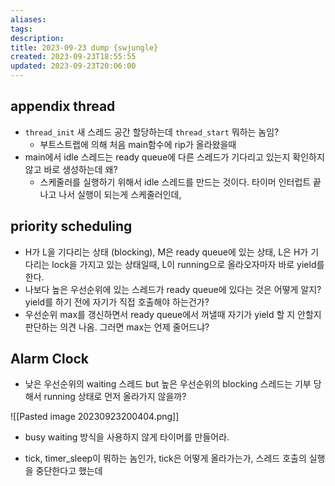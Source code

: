 ```yaml
---
aliases: 
tags: 
description:
title: 2023-09-23 dump {swjungle}
created: 2023-09-23T18:55:55
updated: 2023-09-23T20:06:00
---
```


## appendix thread

- `thread_init` 새 스레드 공간 할당하는데 `thread_start` 뭐하는 놈임?
	- 부트스트랩에 의해 처음 main함수에 rip가 올라왔을때
- main에서 idle 스레드는 ready queue에 다른 스레드가 기다리고 있는지 확인하지 않고 바로 생성하는데 왜?
	- 스케줄러를 실행하기 위해서 idle 스레드를 만드는 것이다. 타이머 인터럽트 끝나고 나서 실행이 되는게 스케줄러인데, 

## priority scheduling

- H가 L을 기다리는 상태 (blocking), M은 ready queue에 있는 상태, L은 H가 기다리는 lock을 가지고 있는 상태일때, L이 running으로 올라오자마자 바로 yield를 한다. 
- 나보다 높은 우선순위에 있는 스레드가 ready queue에 있다는 것은 어떻게 알지? yield를 하기 전에 자기가 직접 호출해야 하는건가?
- 우선순위 max를 갱신하면서 ready queue에서 꺼낼때 자기가 yield 할 지 안할지 판단하는 의견 나옴. 그러면 max는 언제 줄어드냐?

## Alarm Clock

- 낮은 우선순위의 waiting 스레드 but 높은 우선순위의 blocking 스레드는 기부 당해서 running 상태로 먼저 올라가지 않을까?  

![[Pasted image 20230923200404.png]]

- busy waiting 방식을 사용하지 않게 타이머를 만들어라.

- tick, timer_sleep이 뭐하는 놈인가, tick은 어떻게 올라가는가, 스레드 호출의 실행을 중단한다고 했는데
